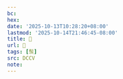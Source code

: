 ```yaml
---
bc:
hex:
date: '2025-10-13T10:28:20+08:00'
lastmod: '2025-10-14T21:46:45-08:00'
title: 􅐱
url: 􅐱
tags: [䯸]
src: DCCV
note:
---
```

